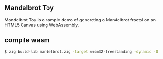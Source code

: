 ## Mandelbrot Toy

Mandelbrot Toy is a sample demo of generating a Mandelbrot fractal on an HTML5 Canvas using WebAssembly.

## compile wasm
```bash
$ zig build-lib mandelbrot.zig -target wasm32-freestanding -dynamic -O ReleaseSmall
```
